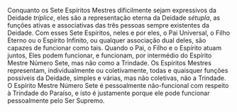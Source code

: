 ﻿Conquanto os Sete Espíritos Mestres dificilmente sejam expressivos da Deidade <I> tríplice</I>, eles são a representação eterna da Deidade <I>sétupla</I>, as funções ativas e associativas das três pessoas sempre existentes da Deidade. Com esses Sete Espíritos, neles e por eles, o Pai Universal, o Filho Eterno ou o Espírito Infinito, ou qualquer associação dual deles, são capazes de funcionar como tais. Quando o Pai, o Filho e o Espírito atuam juntos, Eles podem funcionar, e funcionam, por intermédio do Espírito Mestre Número Sete, mas não como a Trindade. Os Espíritos Mestres representam, individualmente ou coletivamente, todas e quaisquer funções possíveis da Deidade, simples e várias, mas não coletivas, não a Trindade. O Espírito Mestre Número Sete é pessoalmente não-funcional com respeito à Trindade do Paraíso, e isto é justamente porque ele pode funcionar pessoalmente pelo Ser Supremo.
